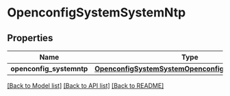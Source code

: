 # OpenconfigSystemSystemNtp

## Properties
Name | Type | Description | Notes
------------ | ------------- | ------------- | -------------
**openconfig_systemntp** | [**OpenconfigSystemSystemOpenconfigsystemsystemNtp**](OpenconfigSystemSystemOpenconfigsystemsystemNtp.md) |  | [optional] 

[[Back to Model list]](../README.md#documentation-for-models) [[Back to API list]](../README.md#documentation-for-api-endpoints) [[Back to README]](../README.md)


